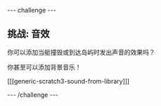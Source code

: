 --- challenge ---

## 挑战: 音效

你可以添加当艇撞毁或到达岛屿时发出声音的效果吗？

你甚至可以添加背景音乐！

[[[generic-scratch3-sound-from-library]]]

--- /challenge ---